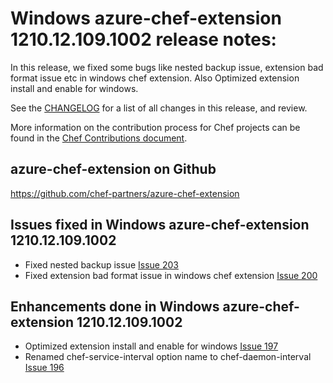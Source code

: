 <!---
This file is reset every time a new release is done. The contents of this file are for the currently unreleased version.

Example Note:

## Example Heading
Details about the thing that changed that needs to get included in the Release Notes in markdown.
-->


# Windows azure-chef-extension 1210.12.109.1002 release notes:
In this release, we fixed some bugs like nested backup issue, extension bad format issue etc in windows chef extension. Also Optimized extension install and enable for windows.

See the [CHANGELOG](https://github.com/chef-partners/azure-chef-extension/blob/master/CHANGELOG.md) for a list of all changes in this release, and review.

More information on the contribution process for Chef projects can be found in the [Chef Contributions document](https://docs.chef.io/community_contributions.html).

## azure-chef-extension on Github
https://github.com/chef-partners/azure-chef-extension


## Issues fixed in Windows azure-chef-extension 1210.12.109.1002
* Fixed nested backup issue [Issue 203](https://github.com/chef-partners/azure-chef-extension/pull/203)
* Fixed extension bad format issue in windows chef extension [Issue 200](https://github.com/chef-partners/azure-chef-extension/pull/200)

## Enhancements done in Windows azure-chef-extension 1210.12.109.1002
* Optimized extension install and enable for windows [Issue 197](https://github.com/chef-partners/azure-chef-extension/pull/197)
* Renamed chef-service-interval option name to chef-daemon-interval [Issue 196](https://github.com/chef-partners/azure-chef-extension/pull/196)
